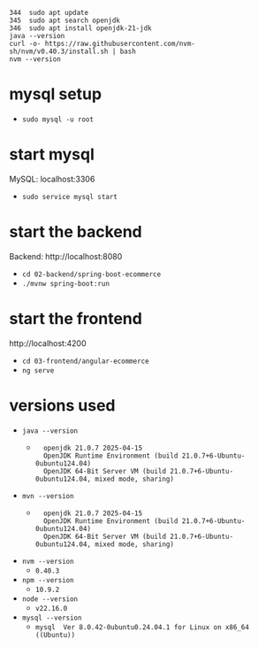 


```
344  sudo apt update
345  sudo apt search openjdk
346  sudo apt install openjdk-21-jdk
java --version
curl -o- https://raw.githubusercontent.com/nvm-sh/nvm/v0.40.3/install.sh | bash
nvm --version
```

  
# mysql setup

* `sudo mysql -u root`







# start mysql
MySQL: localhost:3306
* `sudo service mysql start`

# start the backend
Backend: http://localhost:8080
* `cd 02-backend/spring-boot-ecommerce`
* `./mvnw spring-boot:run`

# start the frontend
http://localhost:4200
* `cd 03-frontend/angular-ecommerce`
* `ng serve`



# versions used
* `java --version`
    * ```
        openjdk 21.0.7 2025-04-15
        OpenJDK Runtime Environment (build 21.0.7+6-Ubuntu-0ubuntu124.04)
        OpenJDK 64-Bit Server VM (build 21.0.7+6-Ubuntu-0ubuntu124.04, mixed mode, sharing)
        ```
* `mvn --version`
    * ```
        openjdk 21.0.7 2025-04-15
        OpenJDK Runtime Environment (build 21.0.7+6-Ubuntu-0ubuntu124.04)
        OpenJDK 64-Bit Server VM (build 21.0.7+6-Ubuntu-0ubuntu124.04, mixed mode, sharing)
        ```
* `nvm --version`
    * `0.40.3`
* `npm --version`
    * `10.9.2`
* `node --version`
    * `v22.16.0`
* `mysql --version`
    * `mysql  Ver 8.0.42-0ubuntu0.24.04.1 for Linux on x86_64 ((Ubuntu))`